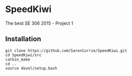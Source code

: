 # SpeedKiwi
The best SE 306 2015 - Project 1

## Installation
```
git clone https://github.com/SarenCurrie/SpeedKiwi.git
cd SpeedKiwi/src
catkin_make
cd ..
source devel/setup.bash
```
